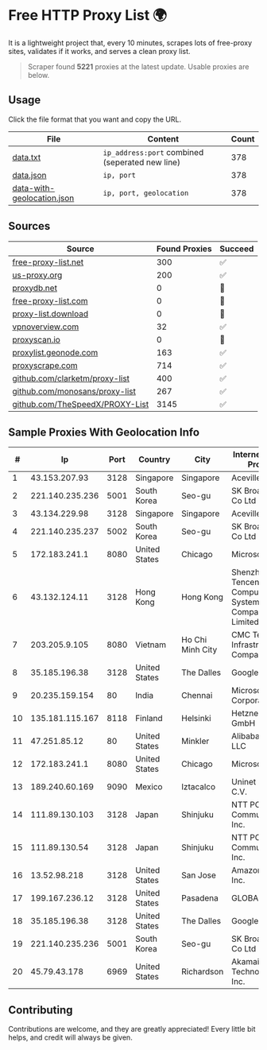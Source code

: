 
# Free HTTP Proxy List 🌍

It is a lightweight project that, every 10 minutes, scrapes lots of free-proxy sites, validates if it works, and serves a clean proxy list.


> Scraper found **5221** proxies at the latest update. Usable proxies are below.

## Usage

Click the file format that you want and copy the URL.


|File|Content|Count|
|----|-------|-----|
|[data.txt](https://raw.githubusercontent.com/themiralay/Proxy-List-World/master/data.txt)|`ip_address:port` combined (seperated new line)|378|
|[data.json](https://raw.githubusercontent.com/themiralay/Proxy-List-World/master/data.json)|`ip, port`|378|
|[data-with-geolocation.json](https://raw.githubusercontent.com/themiralay/Proxy-List-World/master/data-with-geolocation.json)|`ip, port, geolocation`|378|

## Sources

|Source|Found Proxies|Succeed|
|------|-------------|-------|
|[free-proxy-list.net](https://free-proxy-list.net)|300|✅|
|[us-proxy.org](https://www.us-proxy.org)|200|✅|
|[proxydb.net](http://proxydb.net)|0|🚫|
|[free-proxy-list.com](https://free-proxy-list.com/?page=&port=&type%5B%5D=http&type%5B%5D=https&up_time=0&search=Search)|0|🚫|
|[proxy-list.download](https://www.proxy-list.download/HTTP)|0|🚫|
|[vpnoverview.com](https://vpnoverview.com/privacy/anonymous-browsing/free-proxy-servers)|32|✅|
|[proxyscan.io](https://www.proxyscan.io)|0|🚫|
|[proxylist.geonode.com](https://proxylist.geonode.com/api/proxy-list?limit=300&page=1&sort_by=lastChecked&sort_type=desc&protocols=http,https)|163|✅|
|[proxyscrape.com](https://api.proxyscrape.com/v2/?request=displayproxies&protocol=http&timeout=10000&country=all&ssl=all&anonymity=all)|714|✅|
|[github.com/clarketm/proxy-list](https://raw.githubusercontent.com/clarketm/proxy-list/master/proxy-list-raw.txt)|400|✅|
|[github.com/monosans/proxy-list](https://raw.githubusercontent.com/monosans/proxy-list/main/proxies/http.txt)|267|✅|
|[github.com/TheSpeedX/PROXY-List](https://raw.githubusercontent.com/TheSpeedX/PROXY-List/master/http.txt)|3145|✅|


## Sample Proxies With Geolocation Info

|#|Ip|Port|Country|City|Internet Service Provider|
|-|--|----|-------|----|-------------------------|
|1|43.153.207.93|3128|Singapore|Singapore|Aceville Pte.ltd|
|2|221.140.235.236|5001|South Korea|Seo-gu|SK Broadband Co Ltd|
|3|43.134.229.98|3128|Singapore|Singapore|Aceville Pte.ltd|
|4|221.140.235.237|5002|South Korea|Seo-gu|SK Broadband Co Ltd|
|5|172.183.241.1|8080|United States|Chicago|Microsoft|
|6|43.132.124.11|3128|Hong Kong|Hong Kong|Shenzhen Tencent Computer Systems Company Limited|
|7|203.205.9.105|8080|Vietnam|Ho Chi Minh City|CMC Telecom Infrastructure Company|
|8|35.185.196.38|3128|United States|The Dalles|Google LLC|
|9|20.235.159.154|80|India|Chennai|Microsoft Corporation|
|10|135.181.115.167|8118|Finland|Helsinki|Hetzner Online GmbH|
|11|47.251.85.12|80|United States|Minkler|Alibaba Cloud LLC|
|12|172.183.241.1|8080|United States|Chicago|Microsoft|
|13|189.240.60.169|9090|Mexico|Iztacalco|Uninet S.A. de C.V.|
|14|111.89.130.103|3128|Japan|Shinjuku|NTT PC Communications, Inc.|
|15|111.89.130.54|3128|Japan|Shinjuku|NTT PC Communications, Inc.|
|16|13.52.98.218|3128|United States|San Jose|Amazon.com, Inc.|
|17|199.167.236.12|3128|United States|Pasadena|GLOBAL IT|
|18|35.185.196.38|3128|United States|The Dalles|Google LLC|
|19|221.140.235.236|5001|South Korea|Seo-gu|SK Broadband Co Ltd|
|20|45.79.43.178|6969|United States|Richardson|Akamai Technologies, Inc.|



## Contributing

Contributions are welcome, and they are greatly appreciated! Every
little bit helps, and credit will always be given.


